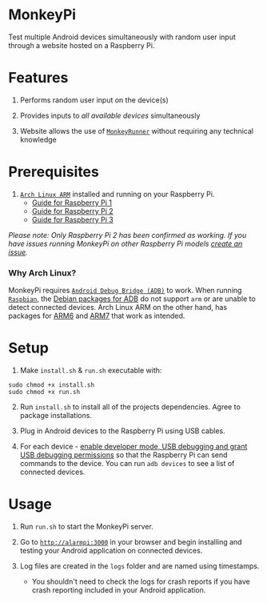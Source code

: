 # MonkeyPi

Test multiple Android devices simultaneously with random user input through a website hosted on a Raspberry Pi.

# Features

1. Performs random user input on the device(s)

2. Provides inputs to *all available devices* simultaneously

3. Website allows the use of [`MonkeyRunner`](https://developer.android.com/studio/test/monkey.html) without requiring any technical knowledge

# Prerequisites

1. [`Arch Linux ARM`](https://archlinuxarm.org/) installed and running on your Raspberry Pi.
    * [Guide for Raspberry Pi 1](https://archlinuxarm.org/platforms/armv6/raspberry-pi)
    * [Guide for Raspberry Pi 2](https://archlinuxarm.org/platforms/armv7/broadcom/raspberry-pi-2)
    * [Guide for Raspberry Pi 3](https://archlinuxarm.org/platforms/armv8/broadcom/raspberry-pi-3)

*Please note: Only Raspberry Pi 2 has been confirmed as working. If you have issues running MonkeyPi on other Raspberry Pi models [create an issue](https://github.com/JamieCruwys/MonkeyPi/issues).*

### Why Arch Linux?

MonkeyPi requires [`Android Debug Bridge (ADB)`](https://developer.android.com/studio/command-line/adb.html) to work. When running [`Raspbian`](https://www.raspbian.org/), the [Debian packages for ADB](https://packages.debian.org/jessie/android-tools-adb) do not support `arm` or are unable to detect connected devices. Arch Linux ARM on the other hand, has packages for [ARM6](https://archlinuxarm.org/packages/armv6h/android-tools) and  [ARM7](https://archlinuxarm.org/packages/armv7h/android-tools) that work as intended.

# Setup

1. Make `install.sh` & `run.sh` executable with:
```
sudo chmod +x install.sh
sudo chmod +x run.sh
```

2. Run `install.sh` to install all of the projects dependencies. Agree to package installations.

3. Plug in Android devices to the Raspberry Pi using USB cables.

4. For each device - [enable developer mode, USB debugging and grant USB debugging permissions](https://developer.android.com/studio/run/device.html) so that the Raspberry Pi can send commands to the device. You can run `adb devices` to see a list of connected devices.

# Usage

1. Run `run.sh` to start the MonkeyPi server.

2. Go to  [`http://alarmpi:3000`](http://alarmpi:3000) in your browser and begin installing and testing your Android application on connected devices.

3. Log files are created in the `logs` folder and are named using timestamps.
    * You shouldn't need to check the logs for crash reports if you have crash reporting included in your Android application.
